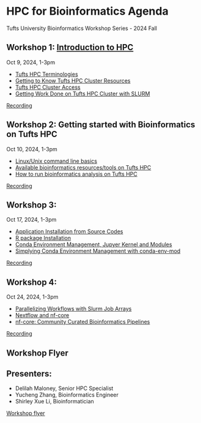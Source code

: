 # HPC for Bioinformatics Agenda 
Tufts University Bioinformatics Workshop Series - 2024 Fall



## Workshop 1: [Introduction to HPC](https://tuftsdatalab.github.io/tuftsWorkshops/2024_workshops/2024_bioinformatics101/Intro2HPC/readme/)
Oct 9, 2024, 1-3pm

- [Tufts HPC Terminologies](https://tuftsdatalab.github.io/tuftsWorkshops/2024_workshops/2024_bioinformatics101/Intro2HPC/00_Tufts_HPC_Terminologies/)
- [Getting to Know Tufts HPC Cluster Resources](https://tuftsdatalab.github.io/tuftsWorkshops/2024_workshops/2024_bioinformatics101/Intro2HPC/01_Getting_to_Know_Tufts_HPC_Cluster_Resources/)
- [Tufts HPC Cluster Access](https://tuftsdatalab.github.io/tuftsWorkshops/2024_workshops/2024_bioinformatics101/Intro2HPC/02_Tufts_HPC_Cluster_Access/)
- [Getting Work Done on Tufts HPC Cluster with SLURM](https://tuftsdatalab.github.io/tuftsWorkshops/2024_workshops/2024_bioinformatics101/Intro2HPC/03_Getting_Work_Done_on_Tufts_HPC_Cluster_with_SLURM/)

[Recording](https://tufts.box.com/s/vr0yi7260dzc483rsw1jmqduy7adkrni)

## Workshop 2: Getting started with Bioinformatics on Tufts HPC
Oct 10, 2024, 1-3pm

- [Linux/Unix command line basics](https://tuftsdatalab.github.io/tuftsWorkshops/2024_workshops/2024_bioinformatics201/linux/00_overview/)
- [Available bioinformatics resources/tools on Tufts HPC](https://tuftsdatalab.github.io/tuftsWorkshops/2024_workshops/2024_bioinformatics201/02_tufts_bioinformatics_resources/)
- [How to run bioinformatics analysis on Tufts HPC](https://tuftsdatalab.github.io/tuftsWorkshops/2024_workshops/2024_bioinformatics201/03_run_bioinformatics_on_HPC/)

[Recording](https://tufts.box.com/s/6azplqpvjkofihtm0rqev6u3nxw46c81)

## Workshop 3:
Oct 17, 2024, 1-3pm

- [Application Installation from Source Codes](https://tuftsdatalab.github.io/tuftsWorkshops/2024_workshops/2024_bioinformatics301/01_source/)
- [R package Installation](https://tuftsdatalab.github.io/tuftsWorkshops/2024_workshops/2024_bioinformatics301/00_introduction/02_R.md)
- [Conda Environment Management, Jupyer Kernel and Modules](https://tuftsdatalab.github.io/tuftsWorkshops/2024_workshops/2024_bioinformatics301/03_conda/)
- [Simplying Conda Environment Management with conda-env-mod](https://tuftsdatalab.github.io/tuftsWorkshops/2024_workshops/2024_bioinformatics301/04_conda-env-mod/)

[Recording](https://tufts.box.com/s/70enassucztfhmu4c2yitqyvybtt0uf9)

## Workshop 4:
Oct 24, 2024, 1-3pm

- [Parallelizing Workflows with Slurm Job Arrays](https://tuftsdatalab.github.io/tuftsWorkshops/2024_workshops/2024_bioinformatics401/01_array_jobs/)
- [Nextflow and nf-core](https://tuftsdatalab.github.io/tuftsWorkshops/2024_workshops/2024_bioinformatics401/02_nextflow_tufts-2024Fall.pdf)
- [nf-core: Community Curated Bioinformatics Pipelines](https://tuftsdatalab.github.io/tuftsWorkshops/2024_workshops/2024_bioinformatics401/03_nfcore/)

[Recording](https://tufts.box.com/s/qk15uz8o59vp37bc23plitl4blgall0a)

## Workshop Flyer

## Presenters:
- Delilah Maloney, Senior HPC Specialist         
- Yucheng Zhang, Bioinformatics Engineer        
- Shirley Xue Li, Bioinformatician        


[Workshop flyer](image/workshop_flyer.pdf)
